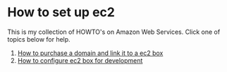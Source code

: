 # How to set up ec2

This is my collection of HOWTO's on Amazon Web Services. Click one of topics below for help.

1. [How to purchase a domain and link it to a ec2 box](domain_setup)
2. [How to configure ec2 box for development](ec2-setup)
